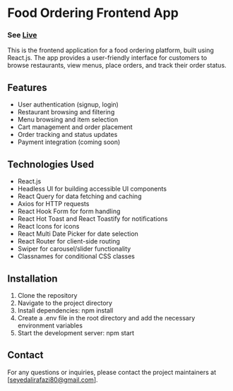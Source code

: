 # Food Ordering Frontend App
### See [Live](https://tarkhineh-shop.vercel.app/)


This is the frontend application for a food ordering platform, built using React.js. The app provides a user-friendly interface for customers to browse restaurants, view menus, place orders, and track their order status.

## Features

- User authentication (signup, login)
- Restaurant browsing and filtering
- Menu browsing and item selection
- Cart management and order placement
- Order tracking and status updates
- Payment integration (coming soon)

## Technologies Used

- React.js
- Headless UI for building accessible UI components
- React Query for data fetching and caching
- Axios for HTTP requests
- React Hook Form for form handling
- React Hot Toast and React Toastify for notifications
- React Icons for icons
- React Multi Date Picker for date selection
- React Router for client-side routing
- Swiper for carousel/slider functionality
- Classnames for conditional CSS classes

## Installation

1. Clone the repository
2. Navigate to the project directory
3. Install dependencies: npm install
4. Create a .env file in the root directory and add the necessary environment variables
5. Start the development server: npm start


## Contact

For any questions or inquiries, please contact the project maintainers at [seyedalirafazi80@gmail.com].
